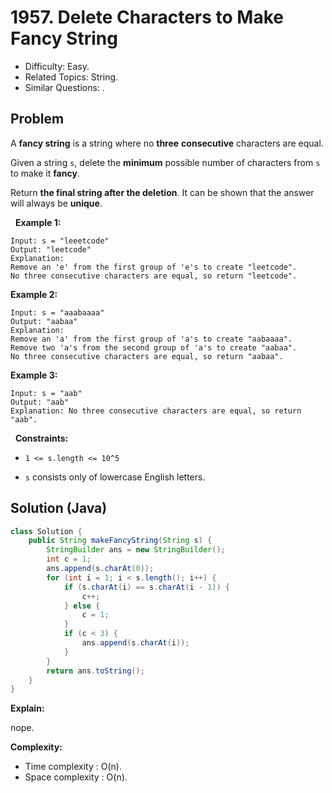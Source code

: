 # 1957. Delete Characters to Make Fancy String

- Difficulty: Easy.
- Related Topics: String.
- Similar Questions: .

## Problem

A **fancy string** is a string where no **three** **consecutive** characters are equal.

Given a string ```s```, delete the **minimum** possible number of characters from ```s``` to make it **fancy**.

Return **the final string after the deletion**. It can be shown that the answer will always be **unique**.

 
**Example 1:**

```
Input: s = "leeetcode"
Output: "leetcode"
Explanation:
Remove an 'e' from the first group of 'e's to create "leetcode".
No three consecutive characters are equal, so return "leetcode".
```

**Example 2:**

```
Input: s = "aaabaaaa"
Output: "aabaa"
Explanation:
Remove an 'a' from the first group of 'a's to create "aabaaaa".
Remove two 'a's from the second group of 'a's to create "aabaa".
No three consecutive characters are equal, so return "aabaa".
```

**Example 3:**

```
Input: s = "aab"
Output: "aab"
Explanation: No three consecutive characters are equal, so return "aab".
```

 
**Constraints:**


	
- ```1 <= s.length <= 10^5```
	
- ```s``` consists only of lowercase English letters.



## Solution (Java)

```java
class Solution {
    public String makeFancyString(String s) {
        StringBuilder ans = new StringBuilder();
        int c = 1;
        ans.append(s.charAt(0));
        for (int i = 1; i < s.length(); i++) {
            if (s.charAt(i) == s.charAt(i - 1)) {
                c++;
            } else {
                c = 1;
            }
            if (c < 3) {
                ans.append(s.charAt(i));
            }
        }
        return ans.toString();
    }
}
```

**Explain:**

nope.

**Complexity:**

* Time complexity : O(n).
* Space complexity : O(n).
